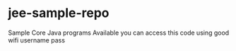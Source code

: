 # jee-sample-repo
Sample Core Java programs Available
you can access this code using good wifi 
username 
pass 
